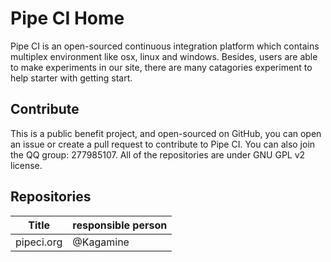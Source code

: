 # Pipe CI Home

Pipe CI is an open-sourced continuous integration platform which contains multiplex environment like osx, linux and windows. Besides, users are able to make experiments in our site, there are many catagories experiment to help starter with getting start.

## Contribute

This is a public benefit project, and open-sourced on GitHub, you can open an issue or create a pull request to contribute to Pipe CI. You can also join the QQ group: 277985107. All of the repositories are under GNU GPL v2 license.

## Repositories

| Title | responsible person |
|-------|--------------------|
|pipeci.org|@Kagamine|
